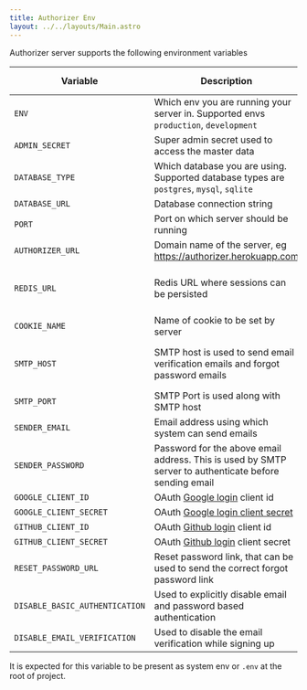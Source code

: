 ```yaml
---
title: Authorizer Env
layout: ../../layouts/Main.astro
---
```


Authorizer server supports the following environment variables

| Variable                       | Description                                                                                            | Required | Default Value                     |
| ------------------------------ | ------------------------------------------------------------------------------------------------------ | -------- | --------------------------------- |
| `ENV`                          | Which env you are running your server in. Supported envs `production`, `development`                   | true     | `production`                      |
| `ADMIN_SECRET`                 | Super admin secret used to access the master data                                                      | true     |                                   |
| `DATABASE_TYPE`                | Which database you are using. Supported database types are `postgres`, `mysql`, `sqlite`               | true     |                                   |
| `DATABASE_URL`                 | Database connection string                                                                             | true     |                                   |
| `PORT`                         | Port on which server should be running                                                                 | true     | 8080                              |
| `AUTHORIZER_URL`               | Domain name of the server, eg https://authorizer.herokuapp.com                                         | false    |                                   |
| `REDIS_URL`                    | Redis URL where sessions can be persisted                                                              | false    | sessions will be stored in memory |
| `COOKIE_NAME`                  | Name of cookie to be set by server                                                                     | true     | authorizer                        |
| `SMTP_HOST`                    | SMTP host is used to send email verification emails and forgot password emails                         | false    | If not set email sending can fail |
| `SMTP_PORT`                    | SMTP Port is used along with SMTP host                                                                 | false    |                                   |
| `SENDER_EMAIL`                 | Email address using which system can send emails                                                       | false    |                                   |
| `SENDER_PASSWORD`              | Password for the above email address. This is used by SMTP server to authenticate before sending email | false    |                                   |
| `GOOGLE_CLIENT_ID`             | OAuth [Google login](https://developers.google.com/identity/sign-in/web/sign-in) client id             | false    |                                   |
| `GOOGLE_CLIENT_SECRET`         | OAuth [Google login client secret](https://developers.google.com/identity/sign-in/web/sign-in)         | false    |                                   |
| `GITHUB_CLIENT_ID`             | OAuth [Github login](https://docs.github.com/en/rest/guides/basics-of-authentication) client id        | false    |                                   |
| `GITHUB_CLIENT_SECRET`         | OAuth [Github login](https://docs.github.com/en/rest/guides/basics-of-authentication) client secret    | false    |                                   |
| `RESET_PASSWORD_URL`           | Reset password link, that can be used to send the correct forgot password link                         | true     | `/reset-password`                 |
| `DISABLE_BASIC_AUTHENTICATION` | Used to explicitly disable email and password based authentication                                     | false    | false                             |
| `DISABLE_EMAIL_VERIFICATION`   | Used to disable the email verification while signing up                                                | false    | false                             |

It is expected for this variable to be present as system env or `.env` at the root of project.
